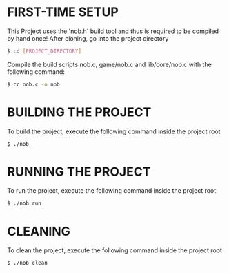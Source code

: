 # FIRST-TIME SETUP
This Project uses the 'nob.h' build tool and thus is required to be compiled by hand once!
After cloning, go into the project directory
```bash
$ cd [PROJECT_DIRECTORY]
```
Compile the build scripts nob.c, game/nob.c and lib/core/nob.c with the following command:
```bash
$ cc nob.c -o nob
```
# BUILDING THE PROJECT
To build the project, execute the following command inside the project root
```bash
$ ./nob
```
# RUNNING THE PROJECT
To run the project, execute the following command inside the project root
```bash
$ ./nob run
```
# CLEANING
To clean the project, execute the following command inside the project root
```bash
$ ./nob clean
```
